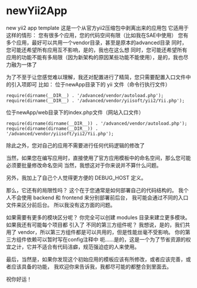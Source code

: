 # newYii2App
new yii2 app template
这是一个从官方yii2压缩包中剥离出来的应用包
它适用于这样的情形：
您有很多个应用，您的代码空间有限（比如我在SAE中使用）
您有多个应用，最好可以共用一个vendor目录，甚至是原本的advanced目录
同时，您可能还希望所有应用互不影响，是的，我也在这么想
同时，您可能还希望所有应用的功能不能有多局限（因为新架构的原因某些功能不能使用），是的，我也尽力融为一体了

为了不至于让您感觉难以理解，我还对配置进行了精简，您只需要配置入口文件中的引入项即可
比如：
位于newApp目录下的 yii 文件（命令行执行文件）
```
require(dirname(__DIR__) . '/advanced/vendor/autoload.php');
require(dirname(__DIR__) . '/advanced/vendor/yiisoft/yii2/Yii.php');
```
位于newApp/web目录下的index.php文件（网站入口文件）
```
require(dirname(dirname(__DIR__)) . '/advanced/vendor/autoload.php');
require(dirname(dirname(__DIR__)) . '/advanced/vendor/yiisoft/yii2/Yii.php');
```
除此之外，您对自己的应用不需要进行任何代码逻辑的修改了

当然，如果您在编写应用时，直接使用了官方应用模板中的命名空间，那么您可能必须要批量修改命名空间
当然，我想这对于你来说并不算什么问题。

另外，我加上了自己个人觉得更方便的 DEBUG_HOST 定义。

那么，它还有的局限性吗？
这个在于您通常是如何部署自己的代码结构的。
我个人不会使用 backend 和 frontend 来分别部署前后台，
我可能会通过不同的入口文件来区分前后台。
所以我没有这方面的问题。

如果需要有更多的模块区分呢？
你完全可以创建 modules 目录来建立更多模块。
如果我还有可能每个项目都 引入了 不同的第三方组件呢？
我想说，是的，我们共用了 vendor，所以第三方组件都是可以共用的，但是性能丝毫不受影响。
你的第三方组件依赖可以暂时写在config注释中
呃……是的，这是一个为了节省资源的权宜之计，它并不适合有代码洁癖，规范强迫症的人来使用。

最后，当然是，如果你发现这个初始应用的模板应该有所修改，或者应该完善，或者应该具备的功能，
我欢迎你来告诉我，我都尽可能的都整合到里面去。

祝你好运！